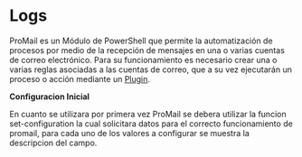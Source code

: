 # Logs

ProMail es un Módulo de PowerShell que permite la automatización de procesos por medio de la recepción de mensajes en una o varias cuentas de correo electrónico. Para su funcionamiento es necesario crear una o varias reglas asociadas a las cuentas de correo, que a su vez ejecutarán un proceso o acción mediante un [Plugin](Setup/Plugin-Manager.md).

**Configuracion Inicial**

En cuanto se utilizara por primera vez ProMail se debera utilizar la funcion set-configuration la cual solicitara datos para el correcto funcionamiento de promail, para cada uno de los valores a configurar se muestra la descripcion del campo.

